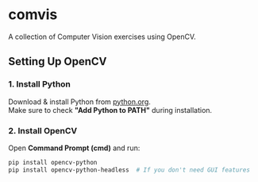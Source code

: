 # comvis
A collection of Computer Vision exercises using OpenCV.  

## Setting Up OpenCV  

### 1. Install Python  
Download & install Python from [python.org](https://www.python.org/downloads/).  
Make sure to check **"Add Python to PATH"** during installation.  

### 2. Install OpenCV  
Open **Command Prompt (cmd)** and run:  
```sh
pip install opencv-python
pip install opencv-python-headless  # If you don't need GUI features

